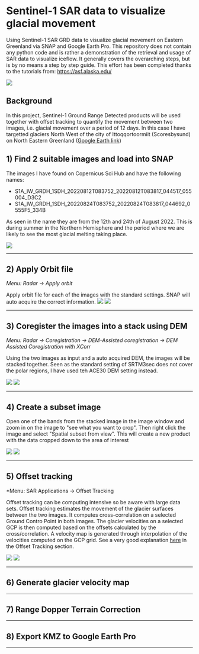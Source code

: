 # Sentinel-1 SAR data to visualize glacial movement
Using Sentinel-1 SAR GRD data to visualize glacial movement on Eastern Greenland via SNAP and Google Earth Pro. This repository does not contain any python code and is rather a demonstration of the retrieval and usage of SAR data to visualize iceflow. It generally covers the overarching steps, but is by no means a step by step guide. 
This effort has been completed thanks to the tutorials from: https://asf.alaska.edu/

![](images/glacialmelt_GE.PNG)

## Background

In this project, Sentinel-1 Ground Range Detected products will be used together with offset tracking to quantify the movement between two images, i.e. glacial movement over a period of 12 days. In this case I have targetted glaciers North West of the city of Ittoqqortoormiit (Scoresbysund) on North Eastern Greenland ([Google Earth link](https://www.google.com/maps/@71.1214979,-26.1528196,302840m/data=!3m1!1e3!5m1!1e4))




## 1) Find 2 suitable images and load into SNAP

The images I have found on Copernicus Sci Hub and have the following names:
 * S1A_IW_GRDH_1SDH_20220812T083752_20220812T083817_044517_055004_D3C2
 * S1A_IW_GRDH_1SDH_20220824T083752_20220824T083817_044692_0555F5_334B

As seen in the name they are from the 12th and 24th of August 2022. This is during summer in the Northern Hemisphere and the period where we are likely to see the most glacial melting taking place. 

![](images/amplitude_full.PNG)
___

## 2) Apply Orbit file
*Menu: Radar -> Apply orbit*

Apply orbit file for each of the images with the standard settings. SNAP will auto acquire the correct information.
![](images/orbit1_1.PNG) ![](images/orbit1_2.PNG)
___

## 3) Coregister the images into a stack using DEM
*Menu: Radar -> Coregistration -> DEM-Assisted coregistration -> DEM Assisted Coregistration with XCorr*

Using the two images as input and a auto acquired DEM, the images will be stacked together. Seen as the standard setting of SRTM3sec does not cover the polar regions, I have used teh ACE30 DEM setting instead.

![](images/coreg1_1.PNG) ![](images/coreg1_2.PNG)
____

## 4) Create a subset image
Open one of the bands from the stacked image in the image window and zoom in on the image to "see what you want to crop". Then right click the image and select "Spatial subset from view". This will create a new product with the data cropped down to the area of interest

![](images/subset0.png) ![](images/subset1.PNG)
___

## 5) Offset tracking
*Menu: SAR Applications -> Offset Tracking

Offset tracking can be computing intensive so be aware with large data sets. Offset tracking estimates the movement of the glacier surfaces between the two images. It computes cross-correlation on a selected Ground Contro Point in both images. The glacier velocities on a selected GCP is then computed based on the offsets calculated by the cross/correlation. A velocity map is generated through interpolation of the velocities computed on the GCP grid. See a very good explanation [here](https://asf.alaska.edu/how-to/data-recipes/how-to-create-glacier-velocity-maps-with-sentinel-1-toolbox/) in the Offset Tracking section.
 
![](images/offset1_1.PNG) ![](images/offset1_2.PNG)
___

## 6) Generate glacier velocity map

___

## 7) Range Dopper Terrain Correction

___

## 8) Export KMZ to Google Earth Pro

___
